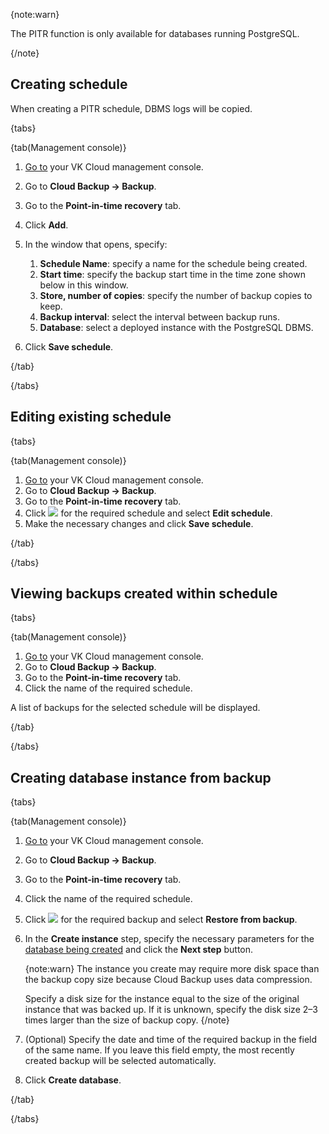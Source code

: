 {note:warn}

The PITR function is only available for databases running PostgreSQL.

{/note}

## Creating schedule

When creating a PITR schedule, DBMS logs will be copied.

{tabs}

{tab(Management console)}

1. [Go to](https://msk.cloud.vk.com/app/en/) your VK Cloud management console.
1. Go to **Cloud Backup → Backup**.
1. Go to the **Point-in-time recovery** tab.
1. Click **Add**.
1. In the window that opens, specify:

   1. **Schedule Name**: specify a name for the schedule being created.
   1. **Start time**: specify the backup start time in the time zone shown below in this window.
   1. **Store, number of copies**: specify the number of backup copies to keep.
   1. **Backup interval**: select the interval between backup runs.
   1. **Database**: select a deployed instance with the PostgreSQL DBMS.

1. Click **Save schedule**.

{/tab}

{/tabs}

## Editing existing schedule

{tabs}

{tab(Management console)}

1. [Go to](https://msk.cloud.vk.com/app/en/) your VK Cloud management console.
1. Go to **Cloud Backup → Backup**.
1. Go to the **Point-in-time recovery** tab.
1. Click ![ ](/en/assets/more-icon.svg "inline") for the required schedule and select **Edit schedule**.
1. Make the necessary changes and click **Save schedule**.

{/tab}

{/tabs}

## Viewing backups created within schedule

{tabs}

{tab(Management console)}

1. [Go to](https://msk.cloud.vk.com/app/en/) your VK Cloud management console.
1. Go to **Cloud Backup → Backup**.
1. Go to the **Point-in-time recovery** tab.
1. Click the name of the required schedule.

A list of backups for the selected schedule will be displayed.

{/tab}

{/tabs}

## Creating database instance from backup

{tabs}

{tab(Management console)}

1. [Go to](https://msk.cloud.vk.com/app/en/) your VK Cloud management console.
1. Go to **Cloud Backup → Backup**.
1. Go to the **Point-in-time recovery** tab.
1. Click the name of the required schedule.
1. Click ![ ](/en/assets/more-icon.svg "inline") for the required backup and select **Restore from backup**.
1. In the **Create instance** step, specify the necessary parameters for the [database being created](/en/dbs/dbaas/instructions/create) and click the **Next step** button.

   {note:warn}
   The instance you create may require more disk space than the backup copy size because Cloud Backup uses data compression.

   Specify a disk size for the instance equal to the size of the original instance that was backed up. If it is unknown, specify the disk size 2–3 times larger than the size of backup copy.
   {/note}

1. (Optional) Specify the date and time of the required backup in the field of the same name. If you leave this field empty, the most recently created backup will be selected automatically.
1. Click **Create database**.

{/tab}

{/tabs}

